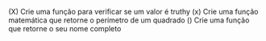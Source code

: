(X) Crie uma função para verificar se um valor é truthy
(x) Crie uma função matemática que retorne o perímetro de um quadrado
() Crie uma função que retorne o seu nome completo